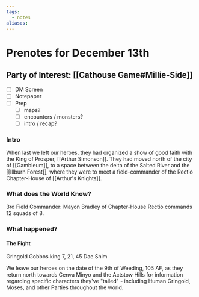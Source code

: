 ```yaml
---
tags:
  - notes
aliases:
---
```


# Prenotes for December 13th
## Party of Interest: [[Cathouse Game#Millie-Side]]
- [ ] DM Screen
- [ ] Notepaper
- [ ] Prep
	- [ ] maps?
	- [ ] encounters / monsters?
	- [ ] intro / recap?

### Intro

When last we left our heroes, they had organized a show of good faith with the King of Prosper, [[Arthur Simonson]]. They had moved north of the city of [[Gambleum]], to a space between the delta of the Salted River and the [[Illburn Forest]], where they were to meet a field-commander of the Rectio Chapter-House of [[Arthur's Knights]].

### What does the World Know?

3rd Field Commander: Mayon Bradley of Chapter-House Rectio commands 12 squads of 8.



### What happened?

#### The Fight
Gringold
Gobbos
	king 7, 21, 45
Dae Shim

We leave our heroes on the date of the 9th of Weeding, 105 AF, as they return north towards Cenva Minyo and the Actstow Hills for information regarding specific characters they've "tailed" - including Human Gringold, Moses, and other Parties throughout the world.